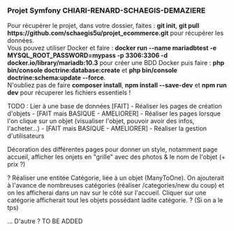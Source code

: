 <h3>Projet Symfony CHIARI-RENARD-SCHAEGIS-DEMAZIERE</h3>

<p>Pour récupérer le projet, dans votre dossier, faites : <b>git init</b>, <b>git pull <link>https://github.com/schaegis5u/projet_ecommerce.git</link></b> pour récupérer les données. <br/>Vous pouvez utiliser Docker et faire : <b>docker run --name mariadbtest -e MYSQL_ROOT_PASSWORD=<link>mypass</link> -p 3306:3306 -d docker.io/library/mariadb:10.3</b> pour créer une BDD Docker puis faire : <b>php bin/console doctrine:database:create</b> et <b>php bin/console doctrine:schema:update --force</b>. <br/>N'oubliez pas de faire <b>composer install</b>, <b>npm install --save-dev</b> et <b>npm run dev</b> pour récuperer les fichiers essentiels ! </p>

TODO : Lier à une base de données [FAIT] - Réaliser les pages de création d'objets - [FAIT mais BASIQUE - AMELIORER] - Réaliser les pages lorsque l'on clique sur un objet (visualiser l'objet, pouvoir avoir des infos, l'acheter...) - [FAIT mais BASIQUE - AMELIORER] - Réaliser la gestion d'utilisateurs

Décoration des différentes pages pour donner un style, notamment page accueil, afficher les onjets en "grille" avec des photos & le nom de l'objet (+ prix ?)

? Réaliser une entitée Catégorie, liée à un objet (ManyToOne). On ajouterait à l'avance de nombreuses catégories (réaliser /categories/new du coup) et on les afficherai dans un nav sur le côté sur l'accueil. Cliquer sur une catégorie afficherait tout les objets possédant ladite catégorie. ? (Si on a le tps)

... D'autre ? TO BE ADDED
